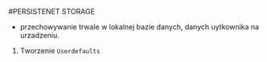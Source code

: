 
#PERSISTENET STORAGE

- przechowywanie trwale w lokalnej bazie danych, danych uytkownika na urzadzeniu. 

1. Tworzenie `Userdefaults`